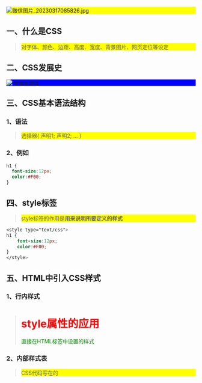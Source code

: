 ![微信图片_20230317085826.jpg](https://cdn.nlark.com/yuque/0/2023/jpeg/33625181/1679014811741-c0dde616-54ae-4132-b42d-a7cf10f0c370.jpeg#averageHue=%233e3d3b&clientId=uc8e5beaa-b27e-4&from=paste&height=455&id=u89e209e4&name=%E5%BE%AE%E4%BF%A1%E5%9B%BE%E7%89%87_20230317085826.jpg&originHeight=683&originWidth=1171&originalType=binary&ratio=1.5&rotation=0&showTitle=false&size=43233&status=done&style=none&taskId=ubb868622-8141-4e3b-84c9-34929895ef8&title=&width=780.6666666666666)
## 一、什么是CSS
> 对字体、颜色、边距、高度、宽度、背景图片、网页定位等设定

## 二、CSS发展史
![image.png](https://cdn.nlark.com/yuque/0/2023/png/33625181/1677165759623-4d79001a-56c6-428f-92a0-b5893cd5af35.png#averageHue=%23f9f9f9&clientId=u655d758e-fa06-4&from=paste&height=472&id=ub5337ee7&name=image.png&originHeight=498&originWidth=831&originalType=binary&ratio=1.5&rotation=0&showTitle=false&size=1658608&status=done&style=none&taskId=u0656619c-abfc-4fc4-b8f4-446e7712cbf&title=&width=788)
## 三、CSS基本语法结构
### 1、语法
> 选择器{ 声明1;
>       声明2;
>             …  }

### 2、例如
```css
h1 {
  font-size:12px;
  color:#F00;
}
```
## 四、style标签
> style标签的作用是**用来说明所要定义的样式**

```css
<style type="text/css">
h1 {
	font-size:12px;
	color:#F00;
}
</style>
```
## 五、HTML中引入CSS样式
### 1、行内样式
> <h1 style="color:red;">style属性的应用</h1>
> <p style="font-size:14px; color:green;">直接在HTML标签中设置的样式</p>

### 2、内部样式表
> CSS代码写在<head>的<style>标签中

```css
<style>
h1{color: green; }
</style>
```
> 优点：方便在同页面中修改样式
> 缺点：不利于在多页面间共享复用代码及维护，对内容与样式的分离也不够彻底

### 3、外部样式表
> CSS代码保存在扩展名为.css的样式表中
> HTML文件引用扩展名为.css的样式表，有两种方式

**链接式：**
```css
<head>
……
<link href="style.css" rel="stylesheet" type="text/css" />
……
</head>
```
![image.png](https://cdn.nlark.com/yuque/0/2023/png/33625181/1677165774691-e2ef7ccf-6469-494a-aeac-0abf6b52bbe1.png#averageHue=%23e7eee9&clientId=u655d758e-fa06-4&from=paste&height=131&id=u73365dae&name=image.png&originHeight=197&originWidth=831&originalType=binary&ratio=1.5&rotation=0&showTitle=false&size=656157&status=done&style=none&taskId=ua3e5092f-13e8-4010-ab75-9b185acf7b6&title=&width=554)
**导入式：**
```css
<head>
……
<style type="text/css">
<!--@import url("style.css");-->
</style>
</head>
```
> CSS样式优先级：行内样式>内部样式表>外部样式表，就近原则

## 六、CSS基本选择器
### 1、标签选择器
> HTML标签作为标签选择器的名称：`Html<h1>…<h6>、<p>、<img/>`

![image.png](https://cdn.nlark.com/yuque/0/2023/png/33625181/1677165786572-c5ea5986-ec90-4b61-9e2b-001b3a2d436f.png#averageHue=%23fbfbfa&clientId=u655d758e-fa06-4&from=paste&height=201&id=u1003e1d7&name=image.png&originHeight=301&originWidth=682&originalType=binary&ratio=1.5&rotation=0&showTitle=false&size=822838&status=done&style=none&taskId=u83204a50-dd38-4507-b5a6-2438f2771d4&title=&width=454.6666666666667)
### 2、类选择器
> <标签名 class= "类名称">标签内容</标签名>

![image.png](https://cdn.nlark.com/yuque/0/2023/png/33625181/1677165793689-203abb9b-9e60-4980-8325-bcfb68823cdb.png#averageHue=%23a69480&clientId=u655d758e-fa06-4&from=paste&height=210&id=u370bfe15&name=image.png&originHeight=315&originWidth=633&originalType=binary&ratio=1.5&rotation=0&showTitle=false&size=799268&status=done&style=none&taskId=u81d64f9b-a98e-4dbe-b593-b3515d30725&title=&width=422)
### 3、ID选择器
`#id { font-size:16px;}`
![image.png](https://cdn.nlark.com/yuque/0/2023/png/33625181/1677165801880-0838216f-1f80-4919-8144-24632875c8a2.png#averageHue=%23dbc3a3&clientId=u655d758e-fa06-4&from=paste&height=219&id=ud2e9d577&name=image.png&originHeight=329&originWidth=624&originalType=binary&ratio=1.5&rotation=0&showTitle=false&size=822922&status=done&style=none&taskId=uce3f50ad-2966-40c6-a3af-d2ff3497a96&title=&width=416)
### 4、特点
> 标签选择器直接应用于HTML标签，类选择器可在页面中多次使用，ID选择器在同一个页面中只能使用一次

### 5、基本选择器的优先级
> ID选择器>类选择器>标签选择器

## 七、CSS的高级选择器
### 1、层次选择器
| **选择器** | **类   型** | **功能描述** |
| --- | --- | --- |
| **E F** | **后代选择器** | **选择匹配的F元素，且匹配的F元素被包含在匹配的E元素内** |
| **E>F** | **子选择器** | **选择匹配的F元素，且匹配的F元素是匹配的E元素的子元素** |
| **E+F** | **相邻兄弟选择器** | **选择匹配的F元素，且匹配的F元素紧位于匹配的E元素后面** |
| **E~F** | **通用兄弟选择器** | **选择匹配的F元素，且位于匹配的E元素后的所有匹配的F元素** |

> 后代选择器: body p{  background: red;  }
> 子选择器: body>p{  background: pink;  }
> 通用兄弟选择器:.active~p{  background: yellow;  }
> 相邻兄弟选择器: .active+p {  background: green;  }

### 2、结构伪类选择器
| **选择器** | **功能描述** |
| --- | --- |
| **E:first-child** | **作为父元素的第一个子元素的元素E** |
| **E:last-child** | **作为父元素的最后一个子元素的元素E** |
| **E F:nth-child(n)** | **选择父级元素E的第n个子元素F，（n可以是1、2、3），关键字为even、odd** |
| **E:first-of-type** | **选择父元素内具有指定类型的第一个E元素** |
| **E:last-of-type** | **选择父元素内具有指定类型的最后一个E元素** |
| **E F:nth-of-type(n)** | **选择父元素内具有指定类型的第n个F元素** |

> ul li:first-child{ background: red;}
> ul li:last-child{ background: green;}
> p:nth-child(1){ background: yellow;}
> p:nth-of-type(2){ background: blue;}

### 3、属性选择器
| **属性选择器** | **功能描述** |
| --- | --- |
| **E[attr]** | **选择匹配具有属性attr的E元素** |
| **E[attr=val]** | **选择匹配具有属性attr的E元素,并且属性值为val（其中val区分大小写）** |
| **E[attr^=val]** | **选择匹配元素E，且E元素定义了属性attr，其属性值是以val开头的任意字符串** |
| **E[attr$=val]** | **选择匹配元素E，且E元素定义了属性attr，其属性值是以val结尾的任意字符串** |
| **E[attr*=val]** | **选择匹配元素E，且E元素定义了属性attr，其属性值包含了“val”，换句话说，字符串val与属性值中的任意位置相匹配** |

> E[attr]属性选择器：a[id] { background: yellow; }
> E[attr=val]属性选择器：a[id=first] { background: red; }
> E[attr*=val]属性选择器：a[class*=links] { background: red; }
> E[attr^=val]属性选择器：a[href^=http] { background: red; }
> E[attr$=val]属性选择器：a[href$=png] { background: red; }



